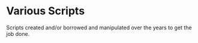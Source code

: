 # Various Scripts
Scripts created and/or borrowed and manipulated over the years to get the job done.
